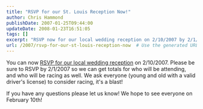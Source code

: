 ```yaml
---
title: "RSVP for our St. Louis Reception Now!"
author: Chris Hammond
publishDate: 2007-01-25T09:44:00
updateDate: 2008-01-23T16:51:05
tags: []
excerpt: "RSVP now for our local wedding reception on 2/10/2007 by 2/1/2007. All ages with a valid driver's license can join in the racing fun! See you there!"
url: /2007/rsvp-for-our-st-louis-reception-now  # Use the generated URL with year
---
```

<P>You can now <A href="https://www.horsesandcars.com/Default.aspx?tabid=80">RSVP for our local wedding reception</A> on 2/10/2007. Please be sure to RSVP by 2/1/2007 so we can get totals for who will be attending, and who will be racing as well. We ask everyone (young and old with a valid driver's license) to consider racing, it's a blast!</P> <P>If you have any questions please let us know! We hope to see everyone on February 10th!</P>


